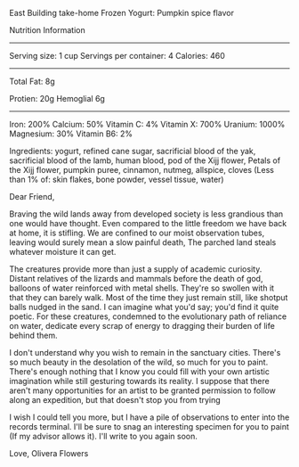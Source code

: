 East Building take-home Frozen Yogurt: Pumpkin spice flavor

Nutrition Information
______
Serving size: 1 cup
Servings per container: 4
Calories: 460
_______
Total Fat: 8g
	
Protien: 20g
	Hemoglial 6g
_______
Iron: 200%
Calcium: 50%
Vitamin C: 4% 
Vitamin X: 700%
Uranium: 1000%
Magnesium: 30%
Vitamin B6: 2%

Ingredients: yogurt, refined cane sugar, sacrificial blood of the yak, sacrificial blood of the lamb, human blood, pod of the Xijj flower, Petals of the Xijj flower, pumpkin puree, cinnamon, nutmeg, allspice, cloves 
(Less than 1% of: skin flakes, bone powder, vessel tissue, water)


Dear Friend,

Braving the wild lands away from developed society is less grandious than one would have thought. Even compared to the little freedom we have back at home, it is stifling. We are confined to our moist observation tubes, leaving would surely mean a slow painful death, The parched land steals whatever moisture it can get. 

The creatures provide more than just a supply of academic      curiosity. Distant relatives of the lizards and mammals before the death of god, balloons of water reinforced with metal shells. They're so swollen with it that they can barely walk. Most of the time they just remain still, like shotput balls nudged in the sand. I can imagine what you'd say; you'd find it quite poetic. For these creatures, condemned to the evolutionary path of reliance on water, dedicate every scrap of energy to dragging their burden of life behind them.

I don't understand why you wish to remain in the sanctuary cities. There's so much beauty in the desolation of the wild, so much for you to paint. There's enough nothing that I know you could fill with your own artistic imagination while still gesturing towards its reality. I suppose that there aren't many opportunities for an artist to be granted permission to follow along an expedition, but that doesn't stop you from trying

I wish I could tell you more, but I have a pile of observations to enter into the records terminal. I'll be sure to snag an interesting specimen for you to paint (If my advisor allows it). I'll write to you again soon.

Love,
Olivera Flowers